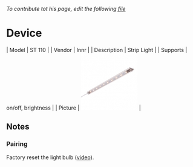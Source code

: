 
*To contribute tot his page, edit the following
[file](https://github.com/Koenkk/zigbee2mqtt.io/blob/master/docgen/device_page_notes.js)*

# Device

| Model | ST 110  |
| Vendor  | Innr  |
| Description | Strip Light |
| Supports | on/off, brightness |
| Picture | ![../images/devices/ST-110.jpg](../images/devices/ST-110.jpg) |

## Notes


### Pairing
Factory reset the light bulb ([video](https://www.youtube.com/watch?v=4zkpZSv84H4)).

